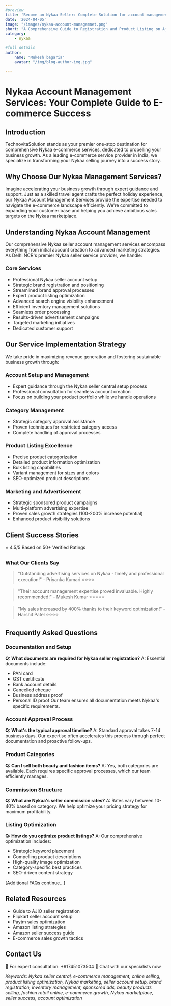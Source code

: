 ```yaml
---
#preview
title: 'Become an Nykaa Seller: Complete Solution for account management'
date: '2024-04-05'
image: "/images/nykaa-account-managemnet.png"
short: "A Comprehensive Guide to Registration and Product Listing on Ajio Seller Central..."
category:
    - nykaa

#full details
author:
    name: "Mukesh bagaria"
    avatar: "/img/blog-author-img.jpg"

---
```

# Nykaa Account Management Services: Your Complete Guide to E-commerce Success

## Introduction
TechnovitaSolution stands as your premier one-stop destination for comprehensive Nykaa e-commerce services, dedicated to propelling your business growth. As a leading e-commerce service provider in India, we specialize in transforming your Nykaa selling journey into a success story.

## Why Choose Our Nykaa Management Services?
Imagine accelerating your business growth through expert guidance and support. Just as a skilled travel agent crafts the perfect holiday experience, our Nykaa Account Management Services provide the expertise needed to navigate the e-commerce landscape efficiently. We're committed to expanding your customer base and helping you achieve ambitious sales targets on the Nykaa marketplace.

## Understanding Nykaa Account Management
Our comprehensive Nykaa seller account management services encompass everything from initial account creation to advanced marketing strategies. As Delhi NCR's premier Nykaa seller service provider, we handle:

### Core Services
- Professional Nykaa seller account setup
- Strategic brand registration and positioning
- Streamlined brand approval processes
- Expert product listing optimization
- Advanced search engine visibility enhancement
- Efficient inventory management solutions
- Seamless order processing
- Results-driven advertisement campaigns
- Targeted marketing initiatives
- Dedicated customer support

## Our Service Implementation Strategy
We take pride in maximizing revenue generation and fostering sustainable business growth through:

### Account Setup and Management
- Expert guidance through the Nykaa seller central setup process
- Professional consultation for seamless account creation
- Focus on building your product portfolio while we handle operations

### Category Management
- Strategic category approval assistance
- Proven techniques for restricted category access
- Complete handling of approval processes

### Product Listing Excellence
- Precise product categorization
- Detailed product information optimization
- Bulk listing capabilities
- Variant management for sizes and colors
- SEO-optimized product descriptions

### Marketing and Advertisement
- Strategic sponsored product campaigns
- Multi-platform advertising expertise
- Proven sales growth strategies (100-200% increase potential)
- Enhanced product visibility solutions

## Client Success Stories
⭐️ 4.5/5 Based on 50+ Verified Ratings

### What Our Clients Say
> "Outstanding advertising services on Nykaa - timely and professional execution!" - Priyanka Kumari ⭐️⭐️⭐️⭐️

> "Their account management expertise proved invaluable. Highly recommended!" - Mukesh Kumar ⭐️⭐️⭐️⭐️⭐️

> "My sales increased by 400% thanks to their keyword optimization!" - Harshit Patel ⭐️⭐️⭐️⭐️

## Frequently Asked Questions

### Documentation and Setup
**Q: What documents are required for Nykaa seller registration?**
A: Essential documents include:
- PAN card
- GST certificate
- Bank account details
- Cancelled cheque
- Business address proof
- Personal ID proof
Our team ensures all documentation meets Nykaa's specific requirements.

### Account Approval Process
**Q: What's the typical approval timeline?**
A: Standard approval takes 7-14 business days. Our expertise often accelerates this process through perfect documentation and proactive follow-ups.

### Product Categories
**Q: Can I sell both beauty and fashion items?**
A: Yes, both categories are available. Each requires specific approval processes, which our team efficiently manages.

### Commission Structure
**Q: What are Nykaa's seller commission rates?**
A: Rates vary between 10-40% based on category. We help optimize your pricing strategy for maximum profitability.

### Listing Optimization
**Q: How do you optimize product listings?**
A: Our comprehensive optimization includes:
- Strategic keyword placement
- Compelling product descriptions
- High-quality image optimization
- Category-specific best practices
- SEO-driven content strategy

[Additional FAQs continue...]

## Related Resources
- Guide to AJIO seller registration
- Flipkart seller account setup
- Paytm sales optimization
- Amazon listing strategies
- Amazon seller success guide
- E-commerce sales growth tactics

## Contact Us
📱 For expert consultation: +917451073504
💬 Chat with our specialists now

*Keywords: Nykaa seller central, e-commerce management, online selling, product listing optimization, Nykaa marketing, seller account setup, brand registration, inventory management, sponsored ads, beauty products selling, fashion retail online, e-commerce growth, Nykaa marketplace, seller success, account optimization*

